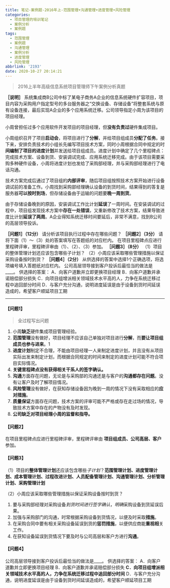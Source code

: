 ```yaml
---
title: 笔记-案例题-2016年上-范围管理+沟通管理+进度管理+风险管理
categories:
  - 项目管理的培训笔记
  - 案例分析
  - 案例题
tags:
  - 范围管理
  - 案例题
  - 沟通管理
  - 案例分析
  - 进度管理
  - 风险管理
abbrlink: '2193'
date: 2020-10-27 20:14:21
---
```


>2016上半年高级信息系统项目管理师下午案例分析真题

**［说明］**
系统集成商B公司中标了某电子商务A企业的信息系统硬件扩容项目，项目内容为采购用户指定型号的多台服务器之“交换设备、存储设备”将整套系统与原有设备连接，最后实现A企业的多个应用系统迁移。公司领导指定小周为该项目的项目经理。

小周曾担任过多个应用软件开发项目的项目经理，但**没有负责过**硬件集成项目。

小周组织召开了项目**启动会**，将项目进行了**分解**，并给项目组成员**分配了任务**。接下来，安排负责技术的小组长先编写项目技术方案，同时小周根据合同中规定的时**间编制了项目的进度计划**并发送给项目组成员。进度计划中确定了几个里程碑点：完成技术方案、设备到货、安装调试完成、应用系统迁移完成。由于该项目需要采购多种硬件设备，小周将进度计划也发给了采购部经理，并与采购部经理进行了电话沟通。

技术方案完成后通过了项目组的**内部评审**，随后项目组按照技术方案开始进行设备调试前的准备工作。小周找到采购部经理确认设备的到货时间，结果得到的答复是服务器**可以按时到场**，但存储设备由于运输的问题要**晚一周到货**。

由于存储设备晚到的原因，安装调试工作比计划**延误**了一周时间。在安装调试的过程中，项目组发现技术方案中**存在一处错误**，又重新修改了技术方案，结果导致进度比计划**延误了两周**。A企业得知系统迁移时间要延后，非常不满意，找到B公司的高层领导投诉。

**［问题1］（12分）**
请分析该项目执行过程中存在哪些问题？
**［问题2］（3分）**
请将下面（1）～（3）处的答案填写在答题纸的对应栏内。
在项目里程碑点应进行里程碑评审，里程碑评审由（1）、（2）、（3）参加。
**［问题3］（8分）**
（1）项目的整体管理计划还应该包含哪些子计划？
（2）小周应该采取哪些管理措施以保证采购设备按时到货？
**［问题4］（2分）**
从供选择的答案中选择1个正确选项，将选项编号填入答题纸对应栏内。
公司高层领导接到客户投诉后最恰当的做法是____。
供选择的答案：
A．向客户道歉并立即更换项目经理
B．向客户道歉并承诺赔偿部分损失
C．向项目组增派相关领域技术水平高的人，力争在系统迁移过程中追回部分时间
D．与客户充分沟通，说明进度延误是由于设备到货时间延误造成的，希望客户顺延项目工期

<!-- more -->

---

#### 【问题1】

> 全过程写出问题

1. 小周**缺乏**硬件集成项目管理经验。
2. **范围管理**没有做好，项目经理不应该自己单独对项目进行**分解**，而**要让项目组成员也参与进来**。1
3. **进度计划**制定不合理，不能由项目经理一人来制定进度计划，并且没有从项目实际出发来制定计划，而根据合同规定的时间来制定的进度计划可能不符合项目实际情况。
4. **关键里程碑点没有获得相关干系人的签字确认。**
5. **沟通**方面存在问题，无论是与采购部的沟通还是与客户的**沟通都存在问题**。没有让客户及时了解项目情况。
6. **风险管理**没有做好，在获知存储设备因为晚到一周的情况下没有采取相应的**应对措施**。
7. **质量保证**方面存在问题，技术方案的评审可能不严格或存在走过场的情况，导致技术方案中存在的产物没有及时发现。
8. **公司缺乏对项目经理小周的监督和指导。**

#### 【问题2】

在项目里程碑点应进行里程碑评审，里程碑评审由 **项目组成员、公司高层、客户** 参加。

#### 【问题3】

（1）项目的**整体管理计划**还应该包含哪些*子计划*？**范围管理计划、进度管理计划、成本管理计划、过程改进计划、人员配备管理计划、沟通管理计划、分析管理计划、采购管理计划**

（2）小周应该采取哪些管理措施以保证采购设备按时到货？

1. 要与采购部经理对采购设备*到货时间进行签字确认*，*明确*采购设备到货延误后果。
2. 加强与采购部门的沟通，时常根据采购设备到货情况，以便及时采取**措施**。
3. 在采购合同中要有相关采购设备延误到货的**惩罚措施**，以便供应商能**重视相**关工作。
4. 在获知设备延误到货情况下要及时与公司高层和客户方进行**沟通**。

#### 【问题4】

公司高层领导接到客户投诉后最恰当的做法是____。
供选择的答案：
A．向客户道歉并立即更换项目经理
B．向客户道歉并承诺赔偿部分损失
**C．向项目组增派相关领域技术水平高的人，力争在系统迁移过程中追回部分时间**
D．与客户充分沟通，说明进度延误是由于设备到货时间延误造成的，希望客户顺延项目工期
